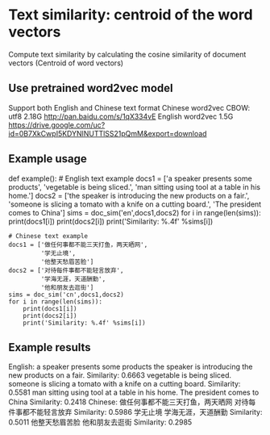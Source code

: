 # Text similarity: centroid of the word vectors
Compute text similarity by calculating the cosine similarity of document vectors (Centroid of word vectors)

## Use pretrained word2vec model
Support both English and Chinese text format
Chinese word2vec CBOW: utf8  2.18G
http://pan.baidu.com/s/1qX334vE
English word2vec 1.5G
https://drive.google.com/uc?id=0B7XkCwpI5KDYNlNUTTlSS21pQmM&export=download

## Example usage
def example():
    # English text example
    docs1 = ['a speaker presents some products',
                 'vegetable is being sliced.',
                'man sitting using tool at a table in his home.']
    docs2 = ['the speaker is introducing the new products on a fair.',
                'someone is slicing a tomato with a knife on a cutting board.',
                'The president comes to China']
    sims = doc_sim('en',docs1,docs2)
    for i in range(len(sims)):
        print(docs1[i])
        print(docs2[i])
        print('Similarity: %.4f' %sims[i])
        
    # Chinese text example
    docs1 = ['做任何事都不能三天打鱼，两天晒网', 
             '学无止境', 
             '他整天愁眉苦脸']
    docs2 = ['对待每件事都不能轻言放弃', 
             '学海无涯，天道酬勤',
             '他和朋友去逛街']
    sims = doc_sim('cn',docs1,docs2)
    for i in range(len(sims)):
        print(docs1[i])
        print(docs2[i])
        print('Similarity: %.4f' %sims[i])

## Example results
English:
a speaker presents some products
the speaker is introducing the new products on a fair.
Similarity: 0.6663
vegetable is being sliced.
someone is slicing a tomato with a knife on a cutting board.
Similarity: 0.5581
man sitting using tool at a table in his home.
The president comes to China
Similarity: 0.2418
Chinese:
做任何事都不能三天打鱼，两天晒网
对待每件事都不能轻言放弃
Similarity: 0.5986
学无止境
学海无涯，天道酬勤
Similarity: 0.5011
他整天愁眉苦脸
他和朋友去逛街
Similarity: 0.2985
